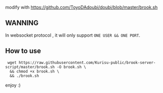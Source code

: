 modify with https://github.com/ToyoDAdoubi/doubi/blob/master/brook.sh

## WANNING

In websocket protocol , it will only support `ONE USER && ONE PORT`.

## How to use

```shell
 wget https://raw.githubusercontent.com/Kurisu-public/brook-server-script/master/brook.sh -O brook.sh \
  && chmod +x brook.sh \
  && ./brook.sh
```

enjoy :)
